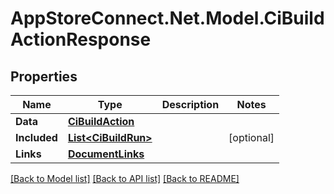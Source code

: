 # AppStoreConnect.Net.Model.CiBuildActionResponse

## Properties

Name | Type | Description | Notes
------------ | ------------- | ------------- | -------------
**Data** | [**CiBuildAction**](CiBuildAction.md) |  | 
**Included** | [**List&lt;CiBuildRun&gt;**](CiBuildRun.md) |  | [optional] 
**Links** | [**DocumentLinks**](DocumentLinks.md) |  | 

[[Back to Model list]](../README.md#documentation-for-models) [[Back to API list]](../README.md#documentation-for-api-endpoints) [[Back to README]](../README.md)

